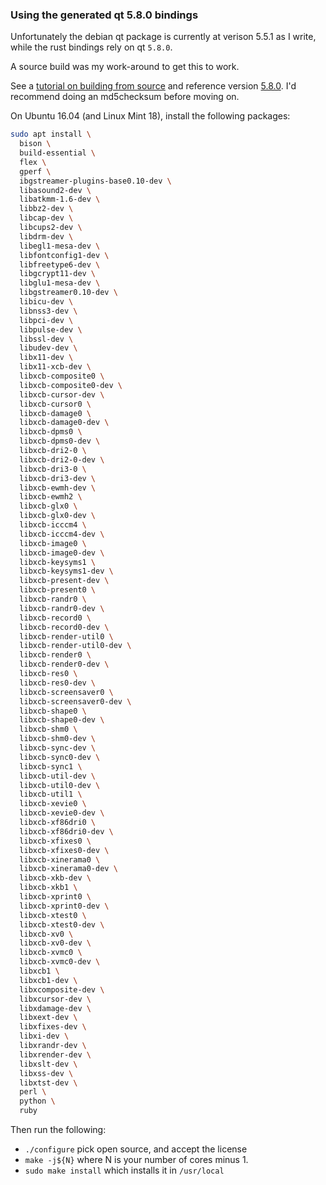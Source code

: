 ### Using the generated qt 5.8.0 bindings

Unfortunately the debian qt package is currently at verison 5.5.1 as I write,
while the rust bindings rely on qt `5.8.0`.

A source build was my work-around to get this to work.

See a [tutorial on building from source](https://www.ics.com/blog/how-compile-qt-source-code-linux)
and reference version [5.8.0](http://download.qt.io/official_releases/qt/5.8/5.8.0/single/).
I'd recommend doing an md5checksum before moving on.

On Ubuntu 16.04 (and Linux Mint 18), install the following
packages:

```bash
sudo apt install \
  bison \
  build-essential \
  flex \
  gperf \
  ibgstreamer-plugins-base0.10-dev \
  libasound2-dev \
  libatkmm-1.6-dev \
  libbz2-dev \
  libcap-dev \
  libcups2-dev \
  libdrm-dev \
  libegl1-mesa-dev \
  libfontconfig1-dev \
  libfreetype6-dev \
  libgcrypt11-dev \
  libglu1-mesa-dev \
  libgstreamer0.10-dev \
  libicu-dev \
  libnss3-dev \
  libpci-dev \
  libpulse-dev \
  libssl-dev \
  libudev-dev \
  libx11-dev \
  libx11-xcb-dev \
  libxcb-composite0 \
  libxcb-composite0-dev \
  libxcb-cursor-dev \
  libxcb-cursor0 \
  libxcb-damage0 \
  libxcb-damage0-dev \
  libxcb-dpms0 \
  libxcb-dpms0-dev \
  libxcb-dri2-0 \
  libxcb-dri2-0-dev \
  libxcb-dri3-0 \
  libxcb-dri3-dev \
  libxcb-ewmh-dev \
  libxcb-ewmh2 \
  libxcb-glx0 \
  libxcb-glx0-dev \
  libxcb-icccm4 \
  libxcb-icccm4-dev \
  libxcb-image0 \
  libxcb-image0-dev \
  libxcb-keysyms1 \
  libxcb-keysyms1-dev \
  libxcb-present-dev \
  libxcb-present0 \
  libxcb-randr0 \
  libxcb-randr0-dev \
  libxcb-record0 \
  libxcb-record0-dev \
  libxcb-render-util0 \
  libxcb-render-util0-dev \
  libxcb-render0 \
  libxcb-render0-dev \
  libxcb-res0 \
  libxcb-res0-dev \
  libxcb-screensaver0 \
  libxcb-screensaver0-dev \
  libxcb-shape0 \
  libxcb-shape0-dev \
  libxcb-shm0 \
  libxcb-shm0-dev \
  libxcb-sync-dev \
  libxcb-sync0-dev \
  libxcb-sync1 \
  libxcb-util-dev \
  libxcb-util0-dev \
  libxcb-util1 \
  libxcb-xevie0 \
  libxcb-xevie0-dev \
  libxcb-xf86dri0 \
  libxcb-xf86dri0-dev \
  libxcb-xfixes0 \
  libxcb-xfixes0-dev \
  libxcb-xinerama0 \
  libxcb-xinerama0-dev \
  libxcb-xkb-dev \
  libxcb-xkb1 \
  libxcb-xprint0 \
  libxcb-xprint0-dev \
  libxcb-xtest0 \
  libxcb-xtest0-dev \
  libxcb-xv0 \
  libxcb-xv0-dev \
  libxcb-xvmc0 \
  libxcb-xvmc0-dev \
  libxcb1 \
  libxcb1-dev \
  libxcomposite-dev \
  libxcursor-dev \
  libxdamage-dev \
  libxext-dev \
  libxfixes-dev \
  libxi-dev \
  libxrandr-dev \
  libxrender-dev \
  libxslt-dev \
  libxss-dev \
  libxtst-dev \
  perl \
  python \
  ruby
```

Then run the following:
* `./configure` pick open source, and accept the license
* `make -j${N}` where N is your number of cores minus 1.
* `sudo make install` which installs it in `/usr/local`
